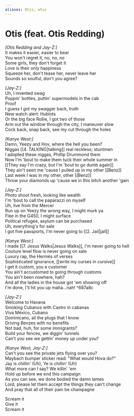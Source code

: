 ```yaml
---
aliases: Otis, otis
---
```


# Otis (feat. Otis Redding)

_[Otis Redding and Jay-Z:]_  
It makes it easier, easier to bear  
You won't regret it, no, no, no  
Some girls, they don't forget it  
Love is their only happiness  
Squeeze her, don't tease her, never leave her  
Sounds so soulful, don't you agree?  

_[Jay-Z:]_  
Uh, I invented swag  
Poppin' bottles, puttin' supermodels in the cab  
Proof  
I guess I got my swagger back, truth  
New watch alert: Hublots  
Or the big face Rollie, I got two of those  
Arm out the window through the city, I maneuver slow  
Cock back, snap back, see my cut through the holes  

_[Kanye West:]_  
Damn, Yeezy and Hov, where the hell you been?  
Niggas [[4. TALKING|talking]] real reckless; stuntmen  
I adopted these niggas, Phillip Drummond them  
Now I'm 'bout to make them tuck their whole summer in  
[[They say I'm crazy, but I'm 'bout to go dumb again]]  
They ain't seen me 'cause I pulled up in my other [[Benz]]  
Last week I was in my other, other [[Benz]]  
Throw your diamonds up 'cause we in this bitch another 'gain  

_[Jay-Z:]_  
Photo shoot fresh, looking like wealth  
I'm 'bout to call the paparazzi on myself  
Uh, live from the Mercer  
Run up on Yeezy the wrong way, I might murk ya  
Flee in the G450, I might surface  
Political refugee, asylum can be purchased  
Uh, everything's for sale  
I got five passports, I'm never going to [[2. Jail|jail]]  

_[Kanye West:]_  
I made [[7. Jesus Walks|Jesus Walks]], I'm never going to hell  
Couture level flow is never going on sale  
Luxury rap, the Hermès of verses  
Sophisticated ignorance, [[write my curses in cursive]]  
I get it custom, you a customer  
You ain't accustomed to going through customs  
You ain't been nowhere, hah?  
And all the ladies in the house got 'em showing off  
I'm done, I'll hit you up maña…nah!   ^687a8c

_[Jay-Z:]_  
Welcome to Havana  
Smoking Cubanos with Castro in cabanas  
Viva México, Cubano  
Dominicano, all the plugs that I know  
Driving Benzes with no benefits  
Not bad, huh, for some immigrants?  
Build your fences, we diggin' tunnels  
Can't you see we gettin' money up under you?  

_[Kanye West, Jay-Z:]_  
Can't you see the private jets flying over you?  
Maybach bumper sticker read: "What would Hova do?"  
Jay is chillin' (Uh), Ye is chillin' (Uh)  
What more can I say? We killin' 'em  
Hold up before we end this campaign  
As you can see, we done bodied the damn lames  
Lord, please let them accept the things they can't change  
And pray that all of their pain be champagne  

Scream it  
Give it  
Scream it
